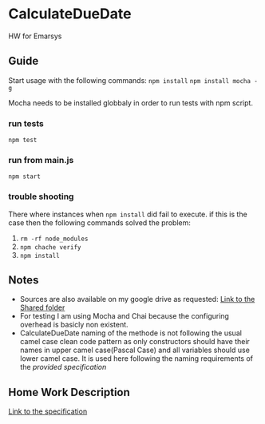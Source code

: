 # CalculateDueDate
HW for Emarsys

## Guide
Start usage with the following commands:
`npm install`
`npm install mocha -g`

Mocha needs to be installed globbaly in order to run tests with npm script.

### run tests
`npm test`
### run from main.js
`npm start`


### trouble shooting
There where instances when `npm install` did fail to execute.
if this is the case then the following commands solved the problem:
1. `rm -rf node_modules`
2. `npm chache verify`
3. `npm install`

## Notes
* Sources are also available on my google drive as requested: [Link to the Shared folder](https://drive.google.com/drive/folders/1FnPvfUNzJaFZmecoysaIsnAK5ttuo4aO?usp=sharing) 
* For testing I am using Mocha and Chai because the configuring overhead is basicly non existent.
* CalculateDueDate naming of the methode is not following the usual camel case clean code pattern
 as only constructors should have their names in upper camel case(Pascal Case) and all variables should use lower camel case.
It is used here following the naming requirements of the _provided specification_

## Home Work Description
[Link to the specification](https://github.com/szinter/CalculateDueDate/blob/master/Due_Date_Calculator_JS.pdf)
